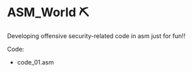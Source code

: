 # ASM_World ⛏
Developing offensive security-related code in asm just for fun!!

Code:
* code_01.asm
